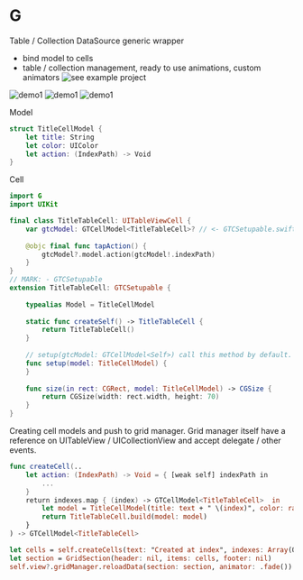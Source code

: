 # G
Table / Collection DataSource generic wrapper

- bind model to cells
- table / collection management, ready to use animations, custom animators ![see example project](https://github.com/ffs14k/G/tree/master/GExample)

![demo1](https://media.giphy.com/media/v1.Y2lkPTc5MGI3NjExdWIwcDQxa2FoZjZpM2hlZzU3YTRsMmttajUzb3l3NWM0azZ3eWpzeSZlcD12MV9pbnRlcm5hbF9naWZfYnlfaWQmY3Q9Zw/0K9u2nRzM48CVjg2da/giphy.gif)
![demo1](https://media.giphy.com/media/v1.Y2lkPTc5MGI3NjExMmltYWtmYzBlemR5cXQ3M3UzN3JyaHlsbXQ1b2dvMmI0ZzBjcGVtcSZlcD12MV9pbnRlcm5hbF9naWZfYnlfaWQmY3Q9Zw/bfg0kgoe8C2scjW40C/giphy.gif)
![demo1](https://media.giphy.com/media/v1.Y2lkPTc5MGI3NjExcjRxenhvZXJ5Mnc3bDF5YjZ1eGx2Znc1NGdkNnk1ZGs1NnloMnAweSZlcD12MV9pbnRlcm5hbF9naWZfYnlfaWQmY3Q9Zw/vfEmYmH2FOhTTuelHd/giphy.gif)


Model
```swift
struct TitleCellModel {
    let title: String
    let color: UIColor
    let action: (IndexPath) -> Void
}
```

Cell
```swift
import G
import UIKit

final class TitleTableCell: UITableViewCell {
    var gtcModel: GTCellModel<TitleTableCell>? // <- GTCSetupable.swift
    
    @objc final func tapAction() {
        gtcModel?.model.action(gtcModel!.indexPath)
    }
}
// MARK: - GTCSetupable
extension TitleTableCell: GTCSetupable {
    
    typealias Model = TitleCellModel
    
    static func createSelf() -> TitleTableCell {
        return TitleTableCell()
    }
    
    // setup(gtcModel: GTCellModel<Self>) call this method by default. See `GTCSetupable`
    func setup(model: TitleCellModel) {
    }
    
    func size(in rect: CGRect, model: TitleCellModel) -> CGSize {
        return CGSize(width: rect.width, height: 70)
    }   
}
```

Creating cell models and push to grid manager. Grid manager itself have a reference on UITableView / UICollectionView and accept delegate / other events.
```swift
func createCell(..
    let action: (IndexPath) -> Void = { [weak self] indexPath in
        ...
    }
    return indexes.map { (index) -> GTCellModel<TitleTableCell>  in
        let model = TitleCellModel(title: text + " \(index)", color: randomColor, action: action)
        return TitleTableCell.build(model: model)
    }
) -> GTCellModel<TitleTableCell>

let cells = self.createCells(text: "Created at index", indexes: Array(0..<10))
let section = GridSection(header: nil, items: cells, footer: nil)
self.view?.gridManager.reloadData(section: section, animator: .fade())
```

